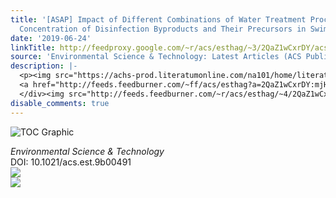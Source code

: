```yaml
---
title: '[ASAP] Impact of Different Combinations of Water Treatment Processes on the
  Concentration of Disinfection Byproducts and Their Precursors in Swimming Pool Water'
date: '2019-06-24'
linkTitle: http://feedproxy.google.com/~r/acs/esthag/~3/2QaZ1wCxrDY/acs.est.9b00491
source: 'Environmental Science & Technology: Latest Articles (ACS Publications)'
description: |-
  <p><img src="https://achs-prod.literatumonline.com/na101/home/literatum/publisher/achs/journals/content/esthag/0/esthag.ahead-of-print/acs.est.9b00491/20190624/images/medium/es-2019-004919_0008.gif" alt="TOC Graphic"/></p><div><cite>Environmental Science & Technology</cite></div><div>DOI: 10.1021/acs.est.9b00491</div><div class="feedflare">
  <a href="http://feeds.feedburner.com/~ff/acs/esthag?a=2QaZ1wCxrDY:mjHsgMRXHrA:yIl2AUoC8zA"><img src="http://feeds.feedburner.com/~ff/acs/esthag?d=yIl2AUoC8zA" border="0"></img></a>
  </div><img src="http://feeds.feedburner.com/~r/acs/esthag/~4/2QaZ1wCxrDY" ...
disable_comments: true
---
```

<p><img src="https://achs-prod.literatumonline.com/na101/home/literatum/publisher/achs/journals/content/esthag/0/esthag.ahead-of-print/acs.est.9b00491/20190624/images/medium/es-2019-004919_0008.gif" alt="TOC Graphic"/></p><div><cite>Environmental Science & Technology</cite></div><div>DOI: 10.1021/acs.est.9b00491</div><div class="feedflare">
<a href="http://feeds.feedburner.com/~ff/acs/esthag?a=2QaZ1wCxrDY:mjHsgMRXHrA:yIl2AUoC8zA"><img src="http://feeds.feedburner.com/~ff/acs/esthag?d=yIl2AUoC8zA" border="0"></img></a>
</div><img src="http://feeds.feedburner.com/~r/acs/esthag/~4/2QaZ1wCxrDY" ...